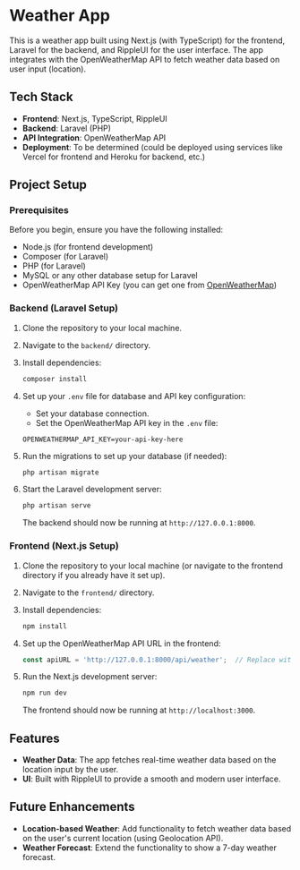 # Weather App

This is a weather app built using Next.js (with TypeScript) for the frontend, Laravel for the backend, and RippleUI for the user interface. The app integrates with the OpenWeatherMap API to fetch weather data based on user input (location).

## Tech Stack

- **Frontend**: Next.js, TypeScript, RippleUI
- **Backend**: Laravel (PHP)
- **API Integration**: OpenWeatherMap API
- **Deployment**: To be determined (could be deployed using services like Vercel for frontend and Heroku for backend, etc.)

## Project Setup

### Prerequisites

Before you begin, ensure you have the following installed:

- Node.js (for frontend development)
- Composer (for Laravel)
- PHP (for Laravel)
- MySQL or any other database setup for Laravel
- OpenWeatherMap API Key (you can get one from [OpenWeatherMap](https://openweathermap.org/))

### Backend (Laravel Setup)

1. Clone the repository to your local machine.
2. Navigate to the `backend/` directory.
3. Install dependencies:

   ```bash
   composer install
   ```

4. Set up your `.env` file for database and API key configuration:

   - Set your database connection.
   - Set the OpenWeatherMap API key in the `.env` file:

   ```dotenv
   OPENWEATHERMAP_API_KEY=your-api-key-here
   ```

5. Run the migrations to set up your database (if needed):

   ```bash
   php artisan migrate
   ```

6. Start the Laravel development server:

   ```bash
   php artisan serve
   ```

   The backend should now be running at `http://127.0.0.1:8000`.

### Frontend (Next.js Setup)

1. Clone the repository to your local machine (or navigate to the frontend directory if you already have it set up).
2. Navigate to the `frontend/` directory.
3. Install dependencies:

   ```bash
   npm install
   ```

4. Set up the OpenWeatherMap API URL in the frontend:

   ```js
   const apiURL = 'http://127.0.0.1:8000/api/weather';  // Replace with the actual backend URL
   ```

5. Run the Next.js development server:

   ```bash
   npm run dev
   ```

   The frontend should now be running at `http://localhost:3000`.

## Features

- **Weather Data**: The app fetches real-time weather data based on the location input by the user.
- **UI**: Built with RippleUI to provide a smooth and modern user interface.

## Future Enhancements

- **Location-based Weather**: Add functionality to fetch weather data based on the user's current location (using Geolocation API).
- **Weather Forecast**: Extend the functionality to show a 7-day weather forecast.
